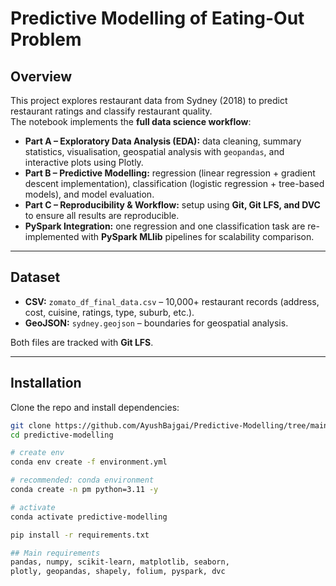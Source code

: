 # Predictive Modelling of Eating-Out Problem

## Overview
This project explores restaurant data from Sydney (2018) to predict restaurant ratings and classify restaurant quality.  
The notebook implements the **full data science workflow**:

- **Part A – Exploratory Data Analysis (EDA):** data cleaning, summary statistics, visualisation, geospatial analysis with `geopandas`, and interactive plots using Plotly.  
- **Part B – Predictive Modelling:** regression (linear regression + gradient descent implementation), classification (logistic regression + tree-based models), and model evaluation.  
- **Part C – Reproducibility & Workflow:** setup using **Git, Git LFS, and DVC** to ensure all results are reproducible.  
- **PySpark Integration:** one regression and one classification task are re-implemented with **PySpark MLlib** pipelines for scalability comparison.

---

## Dataset
- **CSV:** `zomato_df_final_data.csv` – 10,000+ restaurant records (address, cost, cuisine, ratings, type, suburb, etc.).  
- **GeoJSON:** `sydney.geojson` – boundaries for geospatial analysis.  

Both files are tracked with **Git LFS**.

---

## Installation
Clone the repo and install dependencies:

```bash
git clone https://github.com/AyushBajgai/Predictive-Modelling/tree/main
cd predictive-modelling

# create env
conda env create -f environment.yml

# recommended: conda environment
conda create -n pm python=3.11 -y

# activate
conda activate predictive-modelling

pip install -r requirements.txt

## Main requirements
pandas, numpy, scikit-learn, matplotlib, seaborn,
plotly, geopandas, shapely, folium, pyspark, dvc



